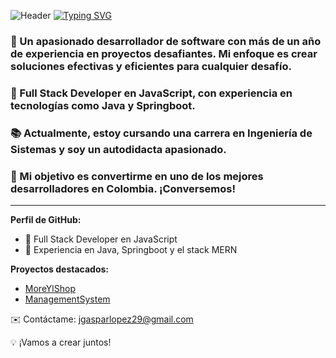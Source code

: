 ![Header](https://capsule-render.vercel.app/api?type=waving&color=00bfbf&height=80&section=header)
[![Typing SVG](https://readme-typing-svg.herokuapp.com/?color=00bfbf&size=35&center=true&vCenter=true&width=1000&lines=HELLO,+MY+NAME+is+Jose+Gaspar;I'm+19+years+old;I'm+from+Colombia;I'm+studying+systems+engineering;Be+Welcome!+:%29)](https://git.io/typing-svg)

### 🐼 Un apasionado desarrollador de software con más de un año de experiencia en proyectos desafiantes. Mi enfoque es crear soluciones efectivas y eficientes para cualquier desafío.

### 🚀 Full Stack Developer en JavaScript, con experiencia en tecnologías como Java y Springboot.

### 📚 Actualmente, estoy cursando una carrera en Ingeniería de Sistemas y soy un autodidacta apasionado.

### 🌟 Mi objetivo es convertirme en uno de los mejores desarrolladores en Colombia. ¡Conversemos!

---

**Perfil de GitHub:**

- 🌿 Full Stack Developer en JavaScript
- 🔧 Experiencia en Java, Springboot y el stack MERN

**Proyectos destacados:**

- [MoreYlShop](https://github.com/dev-gaspar/MoreYlShop)
- [ManagementSystem](https://github.com/dev-gaspar/ManagementSystem)

✉️ Contáctame: [jgasparlopez29@gmail.com](mailto:jgasparlopez29@gmail.com)

💡 ¡Vamos a crear juntos!
